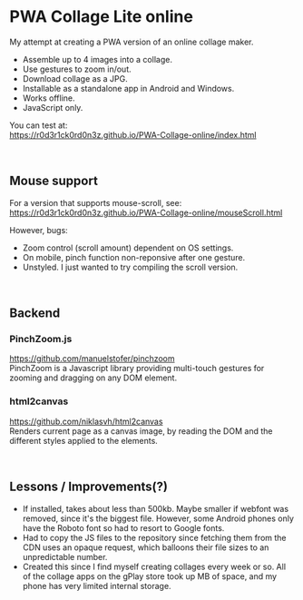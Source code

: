 # PWA Collage Lite online
My attempt at creating a PWA version of an online collage maker. 
* Assemble up to 4 images into a collage.
* Use gestures to zoom in/out.
* Download collage as a JPG. 
* Installable as a standalone app in Android and Windows. 
* Works offline.
* JavaScript only.

You can test at: <br>
https://r0d3r1ck0rd0n3z.github.io/PWA-Collage-online/index.html

<br>

## Mouse support

For a version that supports mouse-scroll, see: <br>
https://r0d3r1ck0rd0n3z.github.io/PWA-Collage-online/mouseScroll.html

However, bugs:
* Zoom control (scroll amount) dependent on OS settings.
* On mobile, pinch function non-reponsive after one gesture.
* Unstyled. I just wanted to try compiling the scroll version.

<br>

## Backend


### PinchZoom.js 
https://github.com/manuelstofer/pinchzoom <br>
PinchZoom is a Javascript library providing multi-touch gestures for zooming and dragging on any DOM element.

### html2canvas
https://github.com/niklasvh/html2canvas <br>
Renders current page as a canvas image, by reading the DOM and the different styles applied to the elements.

<br>

## Lessons / Improvements(?)

* If installed, takes about less than 500kb. Maybe smaller if webfont was removed, since it's the biggest file. However, some Android phones only have the Roboto font so had to resort to Google fonts.
* Had to copy the JS files to the repository since fetching them from the CDN uses an opaque request, which balloons their file sizes to an unpredictable number.
* Created this since I find myself creating collages every week or so. All of the collage apps on the gPlay store took up MB of space, and my phone has very limited internal storage.

<br>
<br>
